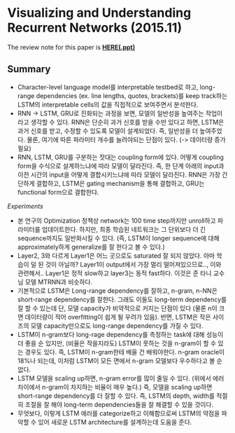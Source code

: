 # Visualizing and Understanding Recurrent Networks (2015.11)

The review note for this paper is [**HERE(.ppt)**](https://1drv.ms/p/s!AllPqyV9kKUrhFw0znTNxbabCT_v)

## Summary
* Character-level language model를 interpretable testbed로 하고, long-range dependencies (ex. line lengths, quotes, brackets)를 keep track하는 LSTM의 interpretable cells의 값을 직접적으로 보여주면서 분석한다.
* RNN -> LSTM, GRU로 진화되는 과정을 보면, 모델의 일반성을 높여주는 작업이라고 생각할 수 있다. RNN은 단순히 과거 신호를 받을 수만 있다고 하면, LSTM은 과거 신호를 받고, 수정할 수 있도록 모델이 설계되었다. 즉, 일반성을 더 높여주었다. 물론, 여기에 따른 파라미터 개수를 늘려야되는 단점이 있다. (-> 데이터량 증가 필요)
* RNN, LSTM, GRU를 구분하는 잣대는 coupling form에 있다. 어떻게 coupling form을 수식으로 설계하느냐에 따라 모델이 달라진다. 즉, 한 단계 아래의 input과 이전 시간의 input을 어떻게 결합시키느냐에 따라 모델이 달라진다. RNN은 가장 간단하게 결합하고, LSTM은 gating mechanism을 통해 결합하고, GRU는 functional form으로 결합한다.

_Experiments_
* 본 연구의 Optimization 정책상 network는 100 time step까지만 unroll하고 파라미터를 업데이트한다. 하지만, 최종 학습된 네트워크는 그 단위보다 더 긴 sequence까지도 일반화시킬 수 있다. (즉, LSTM이 longer sequence에 대해 approximately하게 generalize를 잘 한다고 볼 수 있다.)
* Layer2, 3와 다르게 Layer1은 어느 곳으로도 saturated 잘 되지 않았다. 아마 학습이 덜 된 것이 아닐까? Layer1이 output에서 가장 멀리 떨어져있으므로.., 이와 관련해서.. Layer1은 정적 slow하고 layer3는 동적 fast하다. 이것은 준 타니 교수님 모델 MTRNN과 비슷하다.  
* 기본적으로 LSTM은 Long-range dependency를 잘하고, n-gram, n-NN은 short-range dependency를 잘한다. 그래도 이들도 long-term dependency를 잘 할 수 있는데 단, 모델 capacity가 비약적으로 커지는 단점이 있다 (물론 n이 크면 데이터량이 적어 overfitting이 쉽게 될 우려가 있음). 반면, LSTM은 작은 사이즈의 모델 capacity만으로도 long-range dependency를 가질 수 있다. 
* LSTM이 n-gram보다 long-rage dependency를 측정하는 task에 대해 성능이 더 좋을 순 있지만, (비율은 작을지라도) LSTM이 못하는 것을 n-gram이 할 수 있는 경우도 있다. 즉, LSTM이 n-gram한테 배울 건 배워야한다. n-gram oracle이 18%나 되는데, 이처럼 LSTM이 모든 면에서 n-gram 모델보다 우수하다고 볼 순 없다.
* LSTM 모델을 scaling up하면, n-gram error를 많이 줄일 수 있다. (위에서 에러 차이에서 n-gram이 차지하는 비율이 매우 높다.) 즉, 모델을 scaling up하면 short-range dependency를 더 잘할 수 있다. 즉, LSTM의 depth, width를 적절히 조절을 잘 해야 long-term dependencies들을 잘 해결할 수 있을 것이다.
* 무엇보다, 이렇게 LSTM 에러를 categorize하고 이해함으로써 LSTM의 약점을 파악할 수 있어 새로운 LSTM architecture를 설계하는데 도움을 준다.
